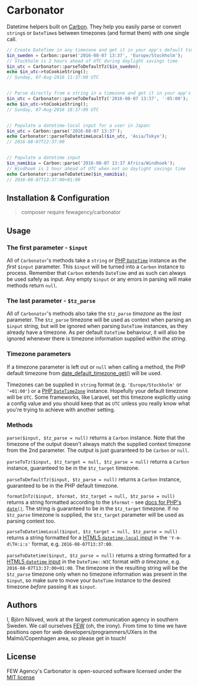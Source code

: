 # Carbonator
Datetime helpers built on [Carbon](http://carbon.nesbot.com).
They help you easily parse or convert `string`s or `DateTime`s between timezones (and format them) with one single call.

```php
// Create DateTime in any timezone and get it in your app's default timezone:
$in_sweden = Carbon::parse('2016-08-07 13:37', 'Europe/Stockholm');
// Stockholm is 2 hours ahead of UTC during daylight savings time
$in_utc = Carbonator::parseToDefaultTz($in_sweden);
echo $in_utc->toCookieString();
// Sunday, 07-Aug-2016 11:37:00 UTC


// Parse directly from a string in a timezone and get it in your app's default timezone:
$in_utc = Carbonator::parseToDefaultTz('2016-08-07 13:37', '-05:00');
echo $in_utc->toCookieString();
// Sunday, 07-Aug-2016 18:37:00 UTC


// Populate a datetime-local input for a user in Japan:
$in_utc = Carbon::parse('2016-08-07 13:37');
echo Carbonator::parseToDatetimeLocal($in_utc, 'Asia/Tokyo');
// 2016-08-07T22:37:00


// Populate a datetime input
$in_namibia = Carbon::parse('2016-08-07 13:37 Africa/Windhoek');
// Windhoek is 1 hour ahead of UTC when not on daylight savings time
echo Carbonator::parseToDatetime($in_namibia);
// 2016-08-07T13:37:00+01:00
```

## Installation & Configuration
> composer require fewagency/carbonator

## Usage

### The first parameter - `$input`
All of `Carbonator`'s methods take a `string` or
[PHP `DateTime`](http://php.net/manual/en/class.datetime.php)
instance as the *first* `$input` parameter.
This `$input` will be turned into a `Carbon` instance to process.
Remember that `Carbon` extends `DateTime`
and as such can always be used safely as input.
Any empty `$input` or any errors in parsing will make methods return `null`.

### The last parameter - `$tz_parse`
All of `Carbonator`'s methods also take the `$tz_parse` *timezone* as the *last* parameter.
The `$tz_parse` timezone will be used as context when parsing an `$input` string,
but will be ignored when parsing `DateTime` instances, as they already have a timezone.
As per default `DateTime` behaviour, it will also be ignored whenever there is timezone
information supplied *within the string*.

### Timezone parameters
If a timezone parameter is left out or `null` when calling a method,
the PHP default timezone from
[date_default_timezone_get()](http://php.net/manual/en/function.date-default-timezone-get.php)
will be used.

Timezones can be supplied in `string` format (e.g. `'Europe/Stockholm'` or `'+01:00'`) or a
[PHP `DateTimeZone`](http://php.net/manual/en/class.datetimezone.php) instance.
Hopefully your default timezone will be `UTC`.
Some frameworks, like Laravel, set this timezone explicitly using a config value
and you should keep that as `UTC` unless you really know what you're trying to achieve with
another setting. 

### Methods
`parse($input, $tz_parse = null)` returns a `Carbon` instance.
Note that the timezone of the output doesn't always match the supplied context timezone
from the 2nd parameter. The output is just guaranteed to be `Carbon` or `null`.

`parseToTz($input, $tz_target = null, $tz_parse = null)`
returns a `Carbon` instance, guaranteed to be in the `$tz_target` timezone.

`parseToDefaultTz($input, $tz_parse = null)` returns a `Carbon` instance,
guaranteed to be in the PHP default timezone.

`formatInTz($input, $format, $tz_target = null, $tz_parse = null)` returns a string
formatted according to the `$format` - see [docs for PHP's `date()`](http://php.net/manual/en/function.date.php).
The string is guaranteed to be in the `$tz_target` timezone.
If no `$tz_parse` timezone is supplied, the `$tz_target` parameter will be used as
parsing context too.

`parseToDatetimeLocal($input, $tz_target = null, $tz_parse = null)`
returns a string formatted for a
[HTML5 `datetime-local` input](http://www.w3.org/TR/html-markup/input.datetime-local.html)
in the `'Y-m-d\TH:i:s'` format, e.g. `2016-08-07T13:37:00`.

`parseToDatetime($input, $tz_parse = null)` returns a string formatted for a
[HTML5 `datetime` input](http://www.w3.org/TR/html-markup/input.datetime.html)
in the `DateTime::W3C` format *with a timezone*, e.g. `2016-08-07T13:37:00+01:00`.
The timezone in the resulting string will be the `$tz_parse` timezone only when no
timezone information was present in the `$input`, so make sure to move your
`DateTime` instance to the desired timezone *before* passing it as `$input`.

## Authors
I, Björn Nilsved, work at the largest communication agency in southern Sweden.
We call ourselves [FEW](http://fewagency.se) (oh, the irony).
From time to time we have positions open for web developers/programmers/UXers in the Malmö/Copenhagen area,
so please get in touch!

## License
FEW Agency's Carbonator is open-sourced software licensed under the
[MIT license](http://opensource.org/licenses/MIT)
